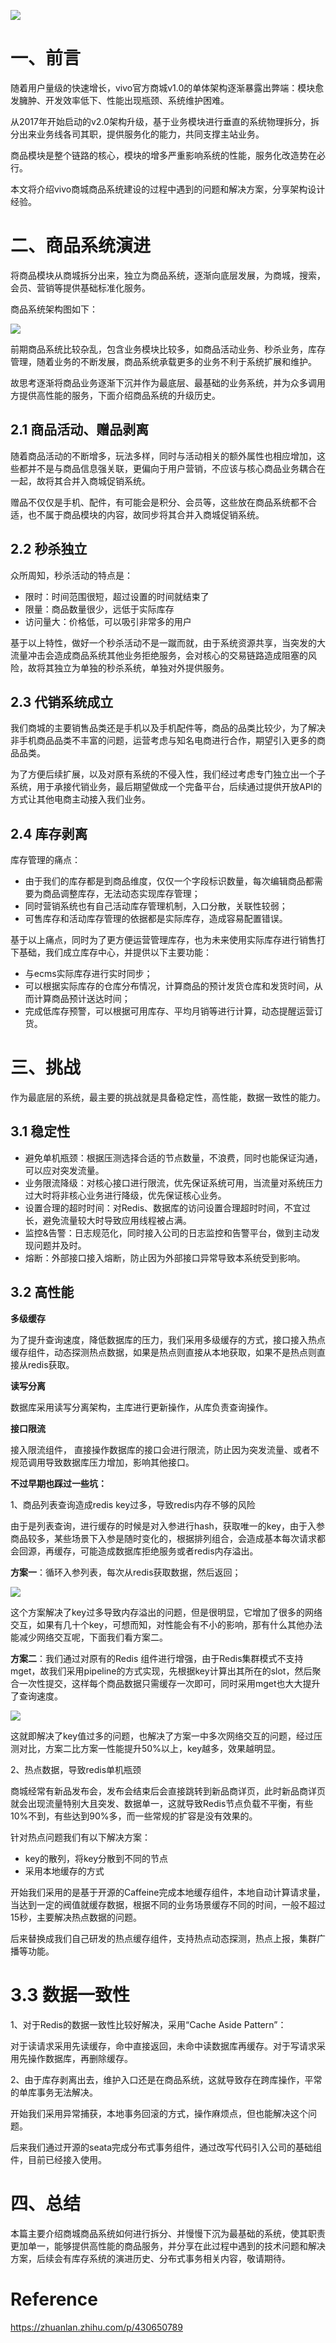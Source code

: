 ![](https://zhuanlan.zhihu.com/p/430650789)  

# 一、前言

随着用户量级的快速增长，vivo官方商城v1.0的单体架构逐渐暴露出弊端：模块愈发臃肿、开发效率低下、性能出现瓶颈、系统维护困难。

从2017年开始启动的v2.0架构升级，基于业务模块进行垂直的系统物理拆分，拆分出来业务线各司其职，提供服务化的能力，共同支撑主站业务。

商品模块是整个链路的核心，模块的增多严重影响系统的性能，服务化改造势在必行。

本文将介绍vivo商城商品系统建设的过程中遇到的问题和解决方案，分享架构设计经验。

# 二、商品系统演进

将商品模块从商城拆分出来，独立为商品系统，逐渐向底层发展，为商城，搜索，会员、营销等提供基础标准化服务。

商品系统架构图如下：

![](https://pic4.zhimg.com/80/v2-60da753558dc66a0e064d6d11a5e88bf_720w.webp)

前期商品系统比较杂乱，包含业务模块比较多，如商品活动业务、秒杀业务，库存管理，随着业务的不断发展，商品系统承载更多的业务不利于系统扩展和维护。

故思考逐渐将商品业务逐渐下沉并作为最底层、最基础的业务系统，并为众多调用方提供高性能的服务，下面介绍商品系统的升级历史。

## 2.1 商品活动、赠品剥离

随着商品活动的不断增多，玩法多样，同时与活动相关的额外属性也相应增加，这些都并不是与商品信息强关联，更偏向于用户营销，不应该与核心商品业务耦合在一起，故将其合并入商城促销系统。

赠品不仅仅是手机、配件，有可能会是积分、会员等，这些放在商品系统都不合适，也不属于商品模块的内容，故同步将其合并入商城促销系统。

## 2.2 秒杀独立

众所周知，秒杀活动的特点是：

-   限时：时间范围很短，超过设置的时间就结束了
-   限量：商品数量很少，远低于实际库存
-   访问量大：价格低，可以吸引非常多的用户

基于以上特性，做好一个秒杀活动不是一蹴而就，由于系统资源共享，当突发的大流量冲击会造成商品系统其他业务拒绝服务，会对核心的交易链路造成阻塞的风险，故将其独立为单独的秒杀系统，单独对外提供服务。

## 2.3 代销系统成立

我们商城的主要销售品类还是手机以及手机配件等，商品的品类比较少，为了解决非手机商品品类不丰富的问题，运营考虑与知名电商进行合作，期望引入更多的商品品类。

为了方便后续扩展，以及对原有系统的不侵入性，我们经过考虑专门独立出一个子系统，用于承接代销业务，最后期望做成一个完备平台，后续通过提供开放API的方式让其他电商主动接入我们业务。

## 2.4 库存剥离

库存管理的痛点：

-   由于我们的库存都是到商品维度，仅仅一个字段标识数量，每次编辑商品都需要为商品调整库存，无法动态实现库存管理；
-   同时营销系统也有自己活动库存管理机制，入口分散，关联性较弱；
-   可售库存和活动库存管理的依据都是实际库存，造成容易配置错误。

基于以上痛点，同时为了更方便运营管理库存，也为未来使用实际库存进行销售打下基础，我们成立库存中心，并提供以下主要功能：

-   与ecms实际库存进行实时同步；
-   可以根据实际库存的仓库分布情况，计算商品的预计发货仓库和发货时间，从而计算商品预计送达时间；
-   完成低库存预警，可以根据可用库存、平均月销等进行计算，动态提醒运营订货。

# 三、挑战

作为最底层的系统，最主要的挑战就是具备稳定性，高性能，数据一致性的能力。

## 3.1 稳定性

-   避免单机瓶颈：根据压测选择合适的节点数量，不浪费，同时也能保证沟通，可以应对突发流量。
-   业务限流降级：对核心接口进行限流，优先保证系统可用，当流量对系统压力过大时将非核心业务进行降级，优先保证核心业务。
-   设置合理的超时时间：对Redis、数据库的访问设置合理超时时间，不宜过长，避免流量较大时导致应用线程被占满。
-   监控&告警：日志规范化，同时接入公司的日志监控和告警平台，做到主动发现问题并及时。
-   熔断：外部接口接入熔断，防止因为外部接口异常导致本系统受到影响。

## 3.2 高性能

**多级缓存**

为了提升查询速度，降低数据库的压力，我们采用多级缓存的方式，接口接入热点缓存组件，动态探测热点数据，如果是热点则直接从本地获取，如果不是热点则直接从redis获取。

**读写分离**

数据库采用读写分离架构，主库进行更新操作，从库负责查询操作。

**接口限流**

接入限流组件， 直接操作数据库的接口会进行限流，防止因为突发流量、或者不规范调用导致数据库压力增加，影响其他接口。

**不过早期也踩过一些坑：**

1、商品列表查询造成redis key过多，导致redis内存不够的风险

由于是列表查询，进行缓存的时候是对入参进行hash，获取唯一的key，由于入参商品较多，某些场景下入参是随时变化的，根据排列组合，会造成基本每次请求都会回源，再缓存，可能造成数据库拒绝服务或者redis内存溢出。

**方案一**：循环入参列表，每次从redis获取数据，然后返回；

![](https://pic3.zhimg.com/80/v2-e975300b34b8a428abe9a6bb1ca926ea_720w.webp)

这个方案解决了key过多导致内存溢出的问题，但是很明显，它增加了很多的网络交互，如果有几十个key，可想而知，对性能会有不小的影响，那有什么其他办法能减少网络交互呢，下面我们看方案二。

**方案二**：我们通过对原有的Redis 组件进行增强，由于Redis集群模式不支持mget，故我们采用pipeline的方式实现，先根据key计算出其所在的slot，然后聚合一次性提交，这样每个商品数据只需缓存一次即可，同时采用mget也大大提升了查询速度。

![](https://pic4.zhimg.com/80/v2-8a4af10d138d1c26b50665961dbe146b_720w.webp)

这就即解决了key值过多的问题，也解决了方案一中多次网络交互的问题，经过压测对比，方案二比方案一性能提升50%以上，key越多，效果越明显。

2、热点数据，导致redis单机瓶颈

商城经常有新品发布会，发布会结束后会直接跳转到新品商详页，此时新品商详页就会出现流量特别大且突发、数据单一，这就导致Redis节点负载不平衡，有些10%不到，有些达到90%多，而一些常规的扩容是没有效果的。

针对热点问题我们有以下解决方案：

-   key的散列，将key分散到不同的节点
-   采用本地缓存的方式

开始我们采用的是基于开源的Caffeine完成本地缓存组件，本地自动计算请求量，当达到一定的阀值就缓存数据，根据不同的业务场景缓存不同的时间，一般不超过15秒，主要解决热点数据的问题。

后来替换成我们自己研发的热点缓存组件，支持热点动态探测，热点上报，集群广播等功能。

# 3.3 数据一致性

1、对于Redis的数据一致性比较好解决，采用“Cache Aside Pattern”：

对于读请求采用先读缓存，命中直接返回，未命中读数据库再缓存。对于写请求采用先操作数据库，再删除缓存。

2、由于库存剥离出去，维护入口还是在商品系统，这就导致存在跨库操作，平常的单库事务无法解决。

开始我们采用异常捕获，本地事务回滚的方式，操作麻烦点，但也能解决这个问题。

后来我们通过开源的seata完成分布式事务组件，通过改写代码引入公司的基础组件，目前已经接入使用。

# 四、总结

本篇主要介绍商城商品系统如何进行拆分、并慢慢下沉为最基础的系统，使其职责更加单一，能够提供高性能的商品服务，并分享在此过程中遇到的技术问题和解决方案，后续会有库存系统的演进历史、分布式事务相关内容，敬请期待。

# Reference
https://zhuanlan.zhihu.com/p/430650789